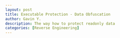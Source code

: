```yaml
---
layout: post
title: Executable Protection - Data Obfuscation
author: Gavin Y.
description: The way how to protect readonly data
categories: [Reverse Engineering]
---
```


